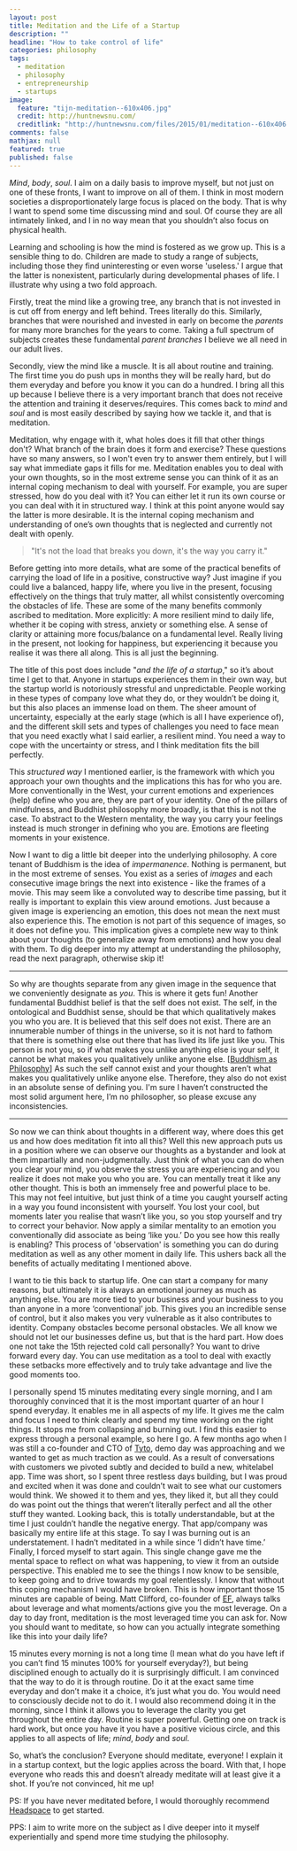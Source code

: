 ```yaml
---
layout: post
title: Meditation and the Life of a Startup
description: ""
headline: "How to take control of life"
categories: philosophy
tags:
  - meditation
  - philosophy
  - entrepreneurship
  - startups
image:
  feature: "tijn-meditation--610x406.jpg"
  credit: http://huntnewsnu.com/
  creditlink: "http://huntnewsnu.com/files/2015/01/meditation--610x406.jpg"
comments: false
mathjax: null
featured: true
published: false
---
```


_Mind_, _body_, _soul_. I aim on a daily basis to improve myself, but not just on one of these fronts, I want to improve on all of them. I think in most modern societies a disproportionately large focus is placed on the body. That is why I want to spend some time discussing mind and soul. Of course they are all intimately linked, and I in no way mean that you shouldn’t also focus on physical health.

Learning and schooling is how the mind is fostered as we grow up. This is a sensible thing to do. Children are made to study a range of subjects, including those they find uninteresting or even worse 'useless.' I argue that the latter is nonexistent, particularly during developmental phases of life. I illustrate why using a two fold approach.

Firstly, treat the mind like a growing tree, any branch that is not invested in is cut off from energy and left behind. Trees literally do this. Similarly, branches that were nourished and invested in early on become the _parents_ for many more branches for the years to come. Taking a full spectrum of subjects creates these fundamental _parent branches_ I believe we all need in our adult lives.

Secondly, view the mind like a muscle. It is all about routine and training. The first time you do push ups in months they will be really hard, but do them everyday and before you know it you can do a hundred. I bring all this up because I believe there is a very important branch that does not receive the attention and training it deserves/requires. This comes back to _mind_ and _soul_ and is most easily described by saying how we tackle it, and that is meditation.

Meditation, why engage with it, what holes does it fill that other things don't? What branch of the brain does it form and exercise? These questions have so many answers, so I won't even try to answer them entirely, but I will say what immediate gaps it fills for me. Meditation enables you to deal with your own thoughts, so in the most extreme sense you can think of it as an internal coping mechanism to deal with yourself. For example, you are super stressed, how do you deal with it? You can either let it run its own course or you can deal with it in structured way. I think at this point anyone would say the latter is more desirable. It is the internal coping mechanism and understanding of one’s own thoughts that is neglected and currently not dealt with openly.

> "It's not the load that breaks you down, it's the way you carry it."

Before getting into more details, what are some of the practical benefits of carrying the load of life in a positive, constructive way? Just imagine if you could live a balanced, happy life, where you live in the present, focusing effectively on the things that truly matter, all whilst consistently overcoming the obstacles of life. These are some of the many benefits commonly ascribed to meditation. More explicitly: A more resilient mind to daily life, whether it be coping with stress, anxiety or something else.  A sense of clarity or attaining more focus/balance on a fundamental level. Really living in the present, not looking for happiness, but experiencing it because you realise it was there all along. This is all just the beginning.

The title of this post does include "_and the life of a startup_," so it’s about time I get to that. Anyone in startups experiences them in their own way, but the startup world is notoriously stressful and unpredictable. People working in these types of company love what they do, or they wouldn’t be doing it, but this also places an immense load on them. The sheer amount of uncertainty, especially at the early stage (which is all I have experience of), and the different skill sets and types of challenges you need to face mean that you need exactly what I said earlier, a resilient mind. You need a way to cope with the uncertainty or stress, and I think meditation fits the bill perfectly.

This _structured way_ I mentioned earlier, is the framework with which you approach your own thoughts and the implications this has for who you are. More conventionally in the West, your current emotions and experiences (help) define who you are, they are part of your identity. One of the pillars of mindfulness, and Buddhist philosophy more broadly, is that this is not the case. To abstract to the Western mentality, the way you carry your feelings instead is much stronger in defining who you are. Emotions are fleeting moments in your existence.

Now I want to dig a little bit deeper into the underlying philosophy. A core tenant of Buddhism is the idea of *impermanence*. Nothing is permanent, but in the most extreme of senses. You exist as a series of _images_ and each consecutive image brings the next into existence - like the frames of a movie. This may seem like a convoluted way to describe time passing, but it really is important to explain this view around emotions. Just because a given image is experiencing an emotion, this does not mean the next must also experience this. The emotion is not part of this sequence of images, so it does not define you. This implication gives a complete new way to think about your thoughts (to generalize away from emotions) and how you deal with them. To dig deeper into my attempt at understanding the philosophy, read the next paragraph, otherwise skip it!

--------------------------------
So why are thoughts separate from any given image in the sequence that we conveniently designate as _you_. This is where it gets fun! Another fundamental Buddhist belief is that the self does not exist. The self, in the ontological and Buddhist sense, should be that which qualitatively makes you who you are. It is believed that this self does not exist. There are an innumerable number of things in the universe, so it is not hard to fathom that there is something else out there that has lived its life just like you. This person is not you, so if what makes you unlike anything else is your self, it cannot be what makes you qualitatively unlike anyone else. [[Buddhism as Philosophy](https://books.google.co.uk/books/about/Buddhism_as_Philosophy.html?id=bK6O4Z7RyH8C&source=kp_cover&hl=en)] As such the self cannot exist and your thoughts aren’t what makes you qualitatively unlike anyone else. Therefore, they also do not exist in an absolute sense of defining you. I'm sure I haven’t constructed the most solid argument here, I’m no philosopher, so please excuse any inconsistencies.

--------------------------------

So now we can think about thoughts in a different way, where does this get us and how does meditation fit into all this? Well this new approach puts us in a position where we can observe our thoughts as a bystander and look at them impartially and non-judgmentally. Just think of what you can do when you clear your mind, you observe the stress you are experiencing and you realize it does not make you who you are. You can mentally treat it like any other thought. This is both an immensely free and powerful place to be. This may not feel intuitive, but just think of a time you caught yourself acting in a way you found inconsistent with yourself. You lost your cool, but moments later you realise that wasn’t like you, so you stop yourself and try to correct your behavior. Now apply a similar mentality to an emotion you conventionally did associate as being ‘like you.’ Do you see how this really is enabling? This process of 'observation' is something you can do during meditation as well as any other moment in daily life. This ushers back all the benefits of actually meditating I mentioned above.

I want to tie this back to startup life. One can start a company for many reasons, but ultimately it is always an emotional journey as much as anything else. You are more tied to your business and your business to you than anyone in a more ‘conventional’ job. This gives you an incredible sense of control, but it also makes you very vulnerable as it also contributes to identity. Company obstacles become personal obstacles. We all know we should not let our businesses define us, but that is the hard part. How does one not take the 15th rejected cold call personally? You want to drive forward every day. You can use meditation as a tool to deal with exactly these setbacks more effectively and to truly take advantage and live the good moments too.

I personally spend 15 minutes meditating every single morning, and I am thoroughly convinced that it is the most important quarter of an hour I spend everyday. It enables me in all aspects of my life. It gives me the calm and focus I need to think clearly and spend my time working on the right things. It stops me from collapsing and burning out. I find this easier to express through a personal example, so here I go.  A few months ago when I was still a co-founder and CTO of [Tyto](https://trytyto.com/), demo day was approaching and we wanted to get as much traction as we could. As a result of conversations with customers we pivoted subtly and decided to build a new, whitelabel app. Time was  short, so I spent three restless days building, but I was proud and excited when it was done and couldn’t wait to see what our customers would think. We showed it to them and yes, they liked it, but all they could do was point out the things that weren’t literally perfect and all the other stuff they wanted. Looking back, this is totally understandable, but at the time I just couldn’t handle the negative energy. That app/company was basically my entire life at this stage. To say I was burning out is an understatement. I hadn’t meditated in a while since ‘I didn’t have time.’ Finally, I forced myself to start again. This single change gave me the mental space to reflect on what was happening, to view it from an outside perspective. This enabled me to see the things I now know to be sensible, to keep going and to drive towards my goal relentlessly. I know that without this coping mechanism I would have broken. This is how important those 15 minutes are capable of being. Matt Clifford, co-founder of [EF](http://www.joinef.com/), always talks about leverage and what moments/actions give you the most leverage. On a day to day front, meditation is the most leveraged time you can ask for. Now you should want to meditate, so how can you actually integrate something like this into your daily life?

15 minutes every morning is not a long time (I mean what do you have left if you can’t find 15 minutes 100% for yourself everyday?), but being disciplined enough to actually do it is surprisingly difficult. I am convinced that the way to do it is through routine. Do it at the exact same time everyday and don’t make it a choice, it’s just what you do. You would need to consciously decide not to do it. I would also recommend doing it in the morning, since I think it allows you to leverage the clarity you get throughout the entire day. Routine is super powerful. Getting one on track is hard work, but once you have it you have a positive vicious circle, and this applies to all aspects of life; _mind_, _body_ and _soul_.

So, what’s the conclusion? Everyone should meditate, everyone! I explain it in a startup context, but the logic applies across the board. With that, I hope everyone who reads this and doesn’t already meditate will at least give it a shot. If you’re not convinced, hit me up!


PS: If you have never meditated before, I would thoroughly recommend [Headspace](https://www.headspace.com/) to get started.

PPS: I aim to write more on the subject as I dive deeper into it myself experientially and spend more time studying the philosophy.
